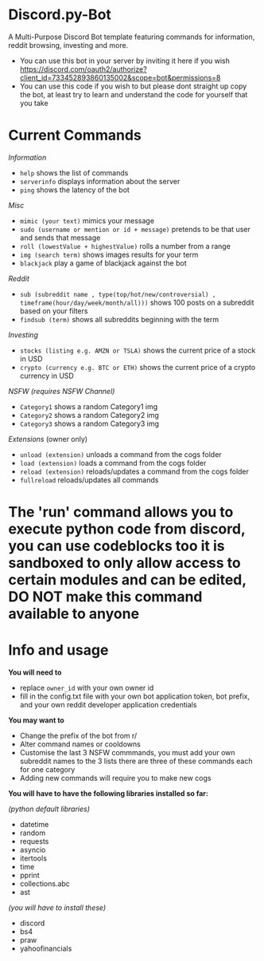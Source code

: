# Discord.py-Bot
A Multi-Purpose  Discord Bot template featuring commands for information, reddit browsing, investing and more.
- You can use this bot in your server by inviting it here if you wish https://discord.com/oauth2/authorize?client_id=733452893860135002&scope=bot&permissions=8
- You can use this code if you wish to but please dont straight up copy the bot, at least try to learn and understand the code for yourself that you take

# Current Commands
*Information*
- `help` shows the list of commands
- `serverinfo` displays information about the server
- `ping` shows the latency of the bot

*Misc*
- `mimic (your text)` mimics your message
- `sudo (username or mention or id + message)` pretends to be that user and sends that message
- `roll (lowestValue + highestValue)` rolls a number from a range
- `img (search term)` shows images results for your term
- `blackjack` play a game of blackjack against the bot

*Reddit*
- `sub (subreddit name , type(top/hot/new/controversial) , timeframe(hour/day/week/month/all)))` 
 shows 100 posts on a subreddit based on your filters
- `findsub (term)` shows all subreddits beginning with the term

*Investing*
- `stocks (listing e.g. AMZN or TSLA)` shows the current price of a stock in USD
- `crypto (currency e.g. BTC or ETH)` shows the current price of a crypto currency in USD

*NSFW (requires NSFW Channel)*
- `Category1` shows a random Category1 img
- `Category2` shows a random Category2 img
- `Category3` shows a random Category3 img

*Extensions* (owner only)
- `unload (extension)` unloads a command from the cogs folder
- `load (extension)` loads a command from the cogs folder
- `reload (extension)` reloads/updates a command from the cogs folder
- `fullreload` reloads/updates all commands

<h1>The 'run' command allows you to execute python code from discord, you can use codeblocks too
it is sandboxed to only allow access to certain modules and can be edited, DO NOT make this command available to anyone</h1>

# Info and usage
**You will need to**
- replace `owner_id` with your own owner id
- fill in the config.txt file with your own bot application token, bot prefix, and your own reddit developer application credentials

**You may want to**
- Change the prefix of the bot from r/
- Alter command names or cooldowns
- Customise the last 3 NSFW commmands, you must add your own subreddit names to the 3 lists
  there are three of these commands each for one category
- Adding new commands will require you to make new cogs

**You will have to have the following libraries installed so far:**

*(python default libraries)*

- datetime 
- random
- requests
- asyncio
- itertools
- time
- pprint 
- collections.abc
- ast

*(you will have to install these)*

- discord
- bs4 
- praw
- yahoofinancials 


